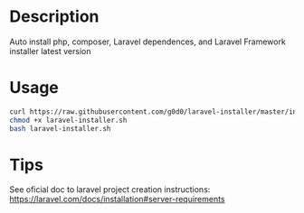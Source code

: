 # Description

Auto install php, composer, Laravel dependences, and Laravel Framework installer latest version

# Usage

```bash
curl https://raw.githubusercontent.com/g0d0/laravel-installer/master/installer.sh -o laravel-installer.sh
chmod +x laravel-installer.sh
bash laravel-installer.sh
```

# Tips

See oficial doc to laravel project creation instructions: https://laravel.com/docs/installation#server-requirements
